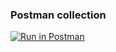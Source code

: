 ### Postman collection
[![Run in Postman](https://run.pstmn.io/button.svg)](https://app.getpostman.com/run-collection/e045de15b21d646d6be2?action=collection%2Fimport)